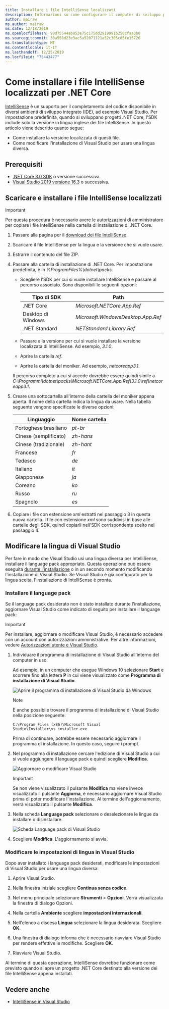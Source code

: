 ```yaml
---
title: Installare i file IntelliSense localizzati
description: Informazioni su come configurare il computer di sviluppo per l'uso di file IntelliSense localizzati per i progetti .NET Core in Visual Studio.
author: mairaw
ms.author: mairaw
ms.date: 12/18/2019
ms.openlocfilehash: 98d75544ab853e75c175dd2919991b250cfaa3b0
ms.sourcegitcommit: 30a558d23e3ac5a52071121a52c305c85fe15726
ms.translationtype: MT
ms.contentlocale: it-IT
ms.lasthandoff: 12/25/2019
ms.locfileid: "75443477"
---
```

# <a name="how-to-install-localized-intellisense-files-for-net-core"></a>Come installare i file IntelliSense localizzati per .NET Core

[IntelliSense](/visualstudio/ide/using-intellisense) è un supporto per il completamento del codice disponibile in diversi ambienti di sviluppo integrato (IDE), ad esempio Visual Studio. Per impostazione predefinita, quando si sviluppano progetti .NET Core, l'SDK include solo la versione in lingua inglese dei file IntelliSense. In questo articolo viene descritto quanto segue:

- Come installare la versione localizzata di questi file.
- Come modificare l'installazione di Visual Studio per usare una lingua diversa.

## <a name="prerequisites"></a>Prerequisiti

- [.NET Core 3.0 SDK](https://dotnet.microsoft.com/download/dotnet-core) o versione successiva.
- [Visual Studio 2019 versione 16.3](https://visualstudio.microsoft.com/downloads/?utm_medium=microsoft&utm_source=docs.microsoft.com&utm_campaign=inline+link&utm_content=download+vs2019) o successiva.

## <a name="download-and-install-the-localized-intellisense-files"></a>Scaricare e installare i file IntelliSense localizzati

> [!IMPORTANT]
> Per questa procedura è necessario avere le autorizzazioni di amministratore per copiare i file IntelliSense nella cartella di installazione di .NET Core.

1. Passare alla pagina per il [download dei file IntelliSense](https://dotnet.microsoft.com/download/dotnet-core/intellisense).

1. Scaricare il file IntelliSense per la lingua e la versione che si vuole usare.

1. Estrarre il contenuto del file ZIP.

1. Passare alla cartella di installazione di .NET Core. Per impostazione predefinita, è in *%ProgramFiles%\dotnet\packs*.

   - Scegliere l'SDK per cui si vuole installare IntelliSense e passare al percorso associato. Sono disponibili le seguenti opzioni:

      | Tipo di SDK        | Path                               |
      | --------------- | ---------------------------------- |
      | .NET Core       | *Microsoft.NETCore.App.Ref*        |
      | Desktop di Windows | *Microsoft.WindowsDesktop.App.Ref* |
      | .NET Standard   | *NETStandard.Library.Ref*          |
   
   - Passare alla versione per cui si vuole installare la versione localizzata di IntelliSense. Ad esempio, *3.1.0*.
   - Aprire la cartella *ref*.
   - Aprire la cartella del moniker. Ad esempio, *netcoreapp3.1*.

   Il percorso completo a cui si accede dovrebbe essere quindi simile a *C:\Programmi\dotnet\packs\Microsoft.NETCore.App.Ref\3.1.0\ref\netcoreapp3.1*.

1. Creare una sottocartella all'interno della cartella del moniker appena aperta. Il nome della cartella indica la lingua da usare. Nella tabella seguente vengono specificate le diverse opzioni:

   | Linguaggio              | Nome cartella |
   | --------------------- | ----------- |
   | Portoghese brasiliano  | *pt-br*     |
   | Cinese (semplificato)  | *zh-hans*   |
   | Cinese (tradizionale) | *zh-hant*   |
   | Francese                | *fr*        |
   | Tedesco                | *de*        |
   | Italiano               | *it*        |
   | Giapponese              | *ja*        |
   | Coreano                | *ko*        |
   | Russo               | *ru*        |
   | Spagnolo               | *es*        |

1. Copiare i file con estensione *xml* estratti nel passaggio 3 in questa nuova cartella. I file con estensione *xml* sono suddivisi in base alle cartelle degli SDK, quindi copiarli nell'SDK corrispondente scelto nel passaggio 4.

## <a name="modify-visual-studio-language"></a>Modificare la lingua di Visual Studio

Per fare in modo che Visual Studio usi una lingua diversa per IntelliSense, installare il language pack appropriato. Questa operazione può essere eseguita [durante l'installazione](/visualstudio/install/install-visual-studio#step-6---install-language-packs-optional) o in un secondo momento modificando l'installazione di Visual Studio. Se Visual Studio è già configurato per la lingua scelta, l'installazione di IntelliSense è pronta.

### <a name="install-the-language-pack"></a>Installare il language pack

Se il language pack desiderato non è stato installato durante l'installazione, aggiornare Visual Studio come indicato di seguito per installare il language pack:

> [!IMPORTANT]
> Per installare, aggiornare o modificare Visual Studio, è necessario accedere con un account con autorizzazioni amministrative. Per altre informazioni, vedere [Autorizzazioni utente e Visual Studio](/visualstudio/ide/user-permissions-and-visual-studio).

1. Individuare il programma di installazione di Visual Studio all'interno del computer in uso.

   Ad esempio, in un computer che esegue Windows 10 selezionare **Start** e scorrere fino alla lettera **P** in cui viene visualizzato come **Programma di installazione di Visual Studio**.

   ![Aprire il programma di installazione di Visual Studio da Windows](./media/localized-intellisense/vs-installer-windows-start.png)

   > [!NOTE]
   > È anche possibile trovare il programma di installazione di Visual Studio nella posizione seguente:
   >
   > `C:\Program Files (x86)\Microsoft Visual Studio\Installer\vs_installer.exe`

   Prima di continuare, potrebbe essere necessario aggiornare il programma di installazione. In questo caso, seguire i prompt.

1. Nel programma di installazione cercare l'edizione di Visual Studio a cui si vuole aggiungere il language pack e quindi scegliere **Modifica**.

   ![Aggiornare o modificare Visual Studio](./media/localized-intellisense/vs-installer-modify.png)

   > [!IMPORTANT]
   > Se non viene visualizzato il pulsante **Modifica** ma viene invece visualizzato il pulsante **Aggiorna**, è necessario aggiornare Visual Studio prima di poter modificare l'installazione.
   > Al termine dell'aggiornamento, verrà visualizzato il pulsante **Modifica**.

1. Nella scheda **Language pack** selezionare o deselezionare le lingue da installare o disinstallare.

   ![Scheda Language pack di Visual Studio](./media/localized-intellisense/vs-modify-language-packs.png)

1. Scegliere **Modifica**. L'aggiornamento si avvia.

### <a name="modify-language-settings-in-visual-studio"></a>Modificare le impostazioni di lingua in Visual Studio

Dopo aver installato i language pack desiderati, modificare le impostazioni di Visual Studio per usare una lingua diversa:

1. Aprire Visual Studio.

1. Nella finestra iniziale scegliere **Continua senza codice**.

1. Nel menu principale selezionare **Strumenti** > **Opzioni**. Verrà visualizzata la finestra di dialogo Opzioni.

1. Nella cartella **Ambiente** scegliere **impostazioni internazionali**.

1. Nell'elenco a discesa **Lingua** selezionare la lingua desiderata. Scegliere **OK**. 

1. Una finestra di dialogo informa che è necessario riavviare Visual Studio per rendere effettive le modifiche. Scegliere **OK**.

1. Riavviare Visual Studio.

Al termine di questa operazione, IntelliSense dovrebbe funzionare come previsto quando si apre un progetto .NET Core destinato alla versione dei file IntelliSense appena installati.

## <a name="see-also"></a>Vedere anche

- [IntelliSense in Visual Studio](/visualstudio/ide/using-intellisense)
